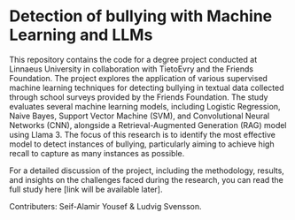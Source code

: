 # Detection of bullying with Machine Learning and LLMs

This repository contains the code for a degree project conducted at Linnaeus University in collaboration with TietoEvry and the Friends Foundation. The project explores the application of various supervised machine learning techniques for detecting bullying in textual data collected through school surveys provided by the Friends Foundation. The study evaluates several machine learning models, including Logistic Regression, Naive Bayes, Support Vector Machine (SVM), and Convolutional Neural Networks (CNN), alongside a Retrieval-Augmented Generation (RAG) model using Llama 3. The focus of this research is to identify the most effective model to detect instances of bullying, particularly aiming to achieve high recall to capture as many instances as possible.

For a detailed discussion of the project, including the methodology, results, and insights on the challenges faced during the research, you can read the full study here [link will be available later]. 

Contributers: Seif-Alamir Yousef & Ludvig Svensson. 